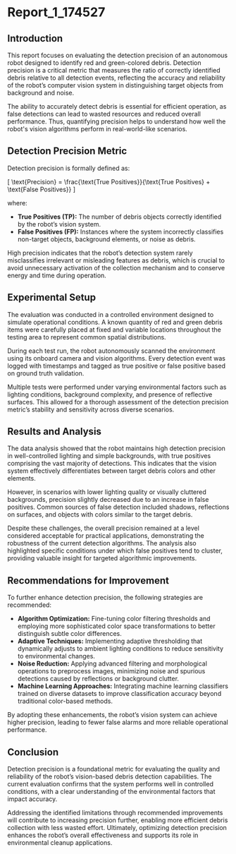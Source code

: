 # Report_1_174527

## Introduction

This report focuses on evaluating the detection precision of an autonomous robot designed to identify red and green-colored debris. Detection precision is a critical metric that measures the ratio of correctly identified debris relative to all detection events, reflecting the accuracy and reliability of the robot’s computer vision system in distinguishing target objects from background and noise.

The ability to accurately detect debris is essential for efficient operation, as false detections can lead to wasted resources and reduced overall performance. Thus, quantifying precision helps to understand how well the robot's vision algorithms perform in real-world-like scenarios.

## Detection Precision Metric

Detection precision is formally defined as:

\[
\text{Precision} = \frac{\text{True Positives}}{\text{True Positives} + \text{False Positives}}
\]

where:

- **True Positives (TP):** The number of debris objects correctly identified by the robot’s vision system.
- **False Positives (FP):** Instances where the system incorrectly classifies non-target objects, background elements, or noise as debris.

High precision indicates that the robot’s detection system rarely misclassifies irrelevant or misleading features as debris, which is crucial to avoid unnecessary activation of the collection mechanism and to conserve energy and time during operation.

## Experimental Setup

The evaluation was conducted in a controlled environment designed to simulate operational conditions. A known quantity of red and green debris items were carefully placed at fixed and variable locations throughout the testing area to represent common spatial distributions.

During each test run, the robot autonomously scanned the environment using its onboard camera and vision algorithms. Every detection event was logged with timestamps and tagged as true positive or false positive based on ground truth validation.

Multiple tests were performed under varying environmental factors such as lighting conditions, background complexity, and presence of reflective surfaces. This allowed for a thorough assessment of the detection precision metric’s stability and sensitivity across diverse scenarios.

## Results and Analysis

The data analysis showed that the robot maintains high detection precision in well-controlled lighting and simple backgrounds, with true positives comprising the vast majority of detections. This indicates that the vision system effectively differentiates between target debris colors and other elements.

However, in scenarios with lower lighting quality or visually cluttered backgrounds, precision slightly decreased due to an increase in false positives. Common sources of false detection included shadows, reflections on surfaces, and objects with colors similar to the target debris.

Despite these challenges, the overall precision remained at a level considered acceptable for practical applications, demonstrating the robustness of the current detection algorithms. The analysis also highlighted specific conditions under which false positives tend to cluster, providing valuable insight for targeted algorithmic improvements.

## Recommendations for Improvement

To further enhance detection precision, the following strategies are recommended:

- **Algorithm Optimization:** Fine-tuning color filtering thresholds and employing more sophisticated color space transformations to better distinguish subtle color differences.
- **Adaptive Techniques:** Implementing adaptive thresholding that dynamically adjusts to ambient lighting conditions to reduce sensitivity to environmental changes.
- **Noise Reduction:** Applying advanced filtering and morphological operations to preprocess images, minimizing noise and spurious detections caused by reflections or background clutter.
- **Machine Learning Approaches:** Integrating machine learning classifiers trained on diverse datasets to improve classification accuracy beyond traditional color-based methods.

By adopting these enhancements, the robot’s vision system can achieve higher precision, leading to fewer false alarms and more reliable operational performance.

## Conclusion

Detection precision is a foundational metric for evaluating the quality and reliability of the robot’s vision-based debris detection capabilities. The current evaluation confirms that the system performs well in controlled conditions, with a clear understanding of the environmental factors that impact accuracy.

Addressing the identified limitations through recommended improvements will contribute to increasing precision further, enabling more efficient debris collection with less wasted effort. Ultimately, optimizing detection precision enhances the robot’s overall effectiveness and supports its role in environmental cleanup applications.

